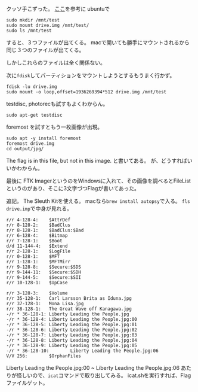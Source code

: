 クッソ手こずった。
[ここ](https://qiita.com/knqyf263/items/6ebf06e27be7c48aab2e#the-sleuth-kiat)を参考に
ubuntuで
```
sudo mkdir /mnt/test
sudo mount drive.img /mnt/test/
sudo ls /mnt/test
```
すると、３つファイルが出てくる。
macで開いても勝手にマウントされるから同じ３つのファイルが出てくる。

しかしこれらのファイルは全く関係ない。

次に`fdisk`してパーティションをマウントしようとするもうまく行かず。

```
fdisk -lu drive.img
sudo mount -o loop,offset=1936269394*512 drive.img /mnt/test
```

testdisc, photorecも試すもよくわからん。

```
sudo apt-get testdisc
```

foremost を試すともう一枚画像が出現。
```
sudo apt -y install foremost
foremost drive.img
cd output/jpg/
```

The flag is in this file, but not in this image.
と書いてある。
が、どうすればいいかわからん。

最後に
FTK ImagerというのをWindowsに入れて、その画像を調べるとFileListというのがあり、そこに3文字づつFlagが書いてあった。


追記。
The Sleuth Kitを使える。
macなら`brew install autopsy`で入る。
`fls drive.imp`で中身が見れる。
```
r/r 4-128-4:    $AttrDef
r/r 8-128-2:    $BadClus
r/r 8-128-1:    $BadClus:$Bad
r/r 6-128-4:    $Bitmap
r/r 7-128-1:    $Boot
d/d 11-144-4:   $Extend
r/r 2-128-1:    $LogFile
r/r 0-128-1:    $MFT
r/r 1-128-1:    $MFTMirr
r/r 9-128-8:    $Secure:$SDS
r/r 9-144-11:   $Secure:$SDH
r/r 9-144-5:    $Secure:$SII
r/r 10-128-1:   $UpCase

r/r 3-128-3:    $Volume
r/r 35-128-1:   Carl Larsson Brita as Iduna.jpg
r/r 37-128-1:   Mona Lisa.jpg
r/r 38-128-1:   The Great Wave off Kanagawa.jpg
-/r * 36-128-1: Liberty Leading the People.jpg
-/r * 36-128-4: Liberty Leading the People.jpg:00
-/r * 36-128-5: Liberty Leading the People.jpg:01
-/r * 36-128-6: Liberty Leading the People.jpg:02
-/r * 36-128-7: Liberty Leading the People.jpg:03
-/r * 36-128-8: Liberty Leading the People.jpg:04
-/r * 36-128-9: Liberty Leading the People.jpg:05
-/r * 36-128-10:        Liberty Leading the People.jpg:06
V/V 256:        $OrphanFiles
```

Liberty Leading the People.jpg:00 ~ Liberty Leading the People.jpg:06
あたりが怪しいので、`icat`コマンドで取り出してみる。
icat.shを実行すれば、Flagファイルゲット。
